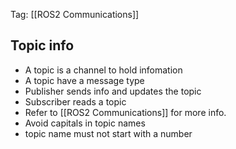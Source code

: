 Tag: [[ROS2 Communications]]
## Topic info
- A topic is a channel to hold infomation
- A topic have a message type
- Publisher sends info and updates the topic
- Subscriber reads a topic
- Refer to [[ROS2 Communications]] for more info.
- Avoid capitals in topic names
- topic name must not start with a number